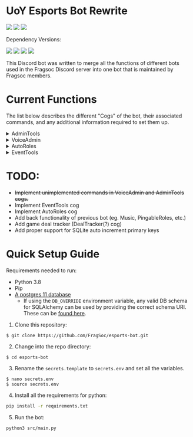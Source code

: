 # UoY Esports Bot Rewrite

<div align=left>
    <a href="https://travis-ci.com/FragSoc/esports-bot"><img src="https://img.shields.io/travis/com/fragsoc/esports-bot?style=flat-square" /></a>
    <a href="https://hub.docker.com/r/fragsoc/esports-bot"><img src="https://img.shields.io/docker/pulls/fragsoc/esports-bot?style=flat-square" /></a>
    <a href="https://github.com/FragSoc/esports-bot"><img src="https://img.shields.io/github/license/fragsoc/esports-bot?style=flat-square" /></a>
</div>

Dependency Versions:

<div align=left>
    <img src="https://img.shields.io/badge/min%20python%20version-3.8.0-green?style=flat-square" />
    <img src="https://img.shields.io/badge/min%20postgres%20version-11-lightgrey?style=flat-square" />
    <img src="https://img.shields.io/badge/min%20docker%20version-20.0.0-blue?style=flat-square" />
    <img src="https://img.shields.io/badge/min%20docker--compose%20version-1.25.0-blue?style=flat-square" />
</div>

This Discord bot was written to merge all the functions of different bots used in the Fragsoc Discord server into one bot that is maintained by Fragsoc members.

# Current Functions

The list below describes the different "Cogs" of the bot, their associated commands, and any additional information required to set them up.

<details>
<summary>AdminTools</summary>

## AdminTools

AdminTools cog is used to manage basic Administrator/Moderation tools.
All commands in this cog require the user to have the administrator permission in a given guild/server.

### Current Commands:

#### /admin-member-count

- Get the current member count of the server.

#### /admin-clear-messages [optional: message-count]

- Delete a specific number of messages in the given channel.
  Defaults to 5 messages, with a maximum of 100 messages.

#### /admin-get-version

- Get the current version of the Bot.

</details>

<details>
<summary>VoiceAdmin</summary>

## VoiceAdmin

### Environment Variable: `ENABLE_VOICEADMIN`

VoiceAdmin cog is used to dynamically create and manage Voice Channels, by assigning specific channels to act as parent channels.
When users join parent Voice Channels, a new chil Voice Channel is created, and the user moved to it.
The user has control over the child Voice Channel name, and can limit how many/who can join.

### Current Commands:

#### /vc-set-parent \<voice-channel\>

- Set a Voice Channel to be a parent Voice Channel.

#### /vc-remove-parent \<voice-channel\>

- Remove a Voice Channel from being a parent Voice Channel.

#### /vc-get-parents

- Get the list of current parent Voice Channels.

#### /vc-rename \<new-name\>

- Rename your current Voice Channel

#### /vc-lock

- Only allow current members to (re)join your Voice Channel.

#### /vc-unlock

- Allow anyone to join your Voice Channel again.

#### /vc-limit

- Set the member count limit of your Voice Channel.

#### /vc-unlimit

- Remove the member count limit of your Voice Channel.

</details>

<details>
<summary>AutoRoles</summary>

## AutoRoles

### Environment Variable: `ENABLE_AUTOROLES`

### _Only partial implementation_

#### /roles-set-list \<One or many roles mentioned\>

- Sets the roles to be given to new users when they join the guild/server.
  - If one or more the of the roles are valid, any roles previously configured will be removed.

#### /roles-add-role \<role\>

- Adds a role to the list of roles without overriding the currently configured roles.

#### /roles-remove-role \<role\>

- Removes a role from the list of currently configured roles.

#### /roles-get-list

- Gets the list of currently configured AutoRoles.

#### /roles-clear-list

- Clears all roles from the list of configured AutoRoles.

</details>

<details>
<summary>EventTools</summary>

## EventTools

### Environment Variable: `ENABLE_EVENTTOOLS`

### _Not yet implemented!_

</details>

# TODO:

- ~~Implement unimplemented commands in VoiceAdmin and AdminTools cogs.~~
- Implement EventTools cog
- Implement AutoRoles cog
- Add back functionality of previous bot (eg. Music, PingableRoles, etc.)
- Add game deal tracker (DealTracker(?) cog)
- Add proper support for SQLite auto increment primary keys

# Quick Setup Guide

Requirements needed to run:

- Python 3.8
- Pip
- [A postgres 11 database](https://www.postgresql.org/docs/current/admin.html)
  - If using the `DB_OVERRIDE` environment variable, any valid DB schema for SQLAlchemy can be used by providing the correct schema URI. These can be [found here](https://docs.sqlalchemy.org/en/14/dialects/).

1. Clone this repository:

```console
$ git clone https://github.com/FragSoc/esports-bot.git
```

2. Change into the repo directory:

```console
$ cd esports-bot
```

3. Rename the `secrets.template` to `secrets.env` and set all the variables.

```console
$ nano secrets.env
$ source secrets.env
```

4. Install all the requirements for python:

```bash
pip install -r requirements.txt
```

5. Run the bot:

```bash
python3 src/main.py
```
